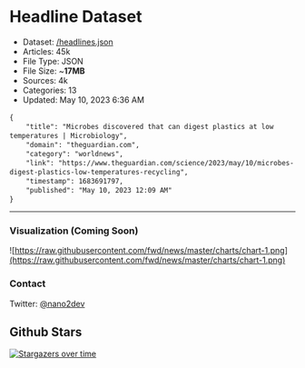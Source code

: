 # Headline Dataset

- Dataset: [/headlines.json](https://raw.githubusercontent.com/fwd/news/master/headlines.json) 
- Articles: 45k
- File Type: JSON
- File Size: ~**17MB**
- Sources: 4k
- Categories: 13
- Updated: May 10, 2023 6:36 AM

```
{
    "title": "Microbes discovered that can digest plastics at low temperatures | Microbiology",
    "domain": "theguardian.com",
    "category": "worldnews",
    "link": "https://www.theguardian.com/science/2023/may/10/microbes-digest-plastics-low-temperatures-recycling",
    "timestamp": 1683691797,
    "published": "May 10, 2023 12:09 AM"
}
```

---

### Visualization (Coming Soon)

![https://raw.githubusercontent.com/fwd/news/master/charts/chart-1.png](https://raw.githubusercontent.com/fwd/news/master/charts/chart-1.png)

### Contact 

Twitter: [@nano2dev](https://twitter.com/nano2dev)

## Github Stars

[![Stargazers over time](https://starchart.cc/fwd/news.svg)](https://starchart.cc/fwd/news)

